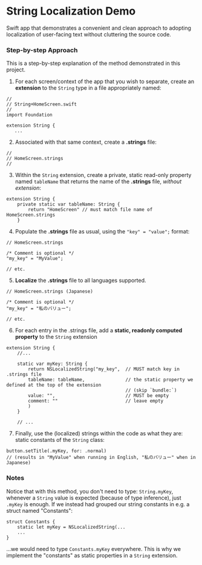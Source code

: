# String Localization Demo
Swift app that demonstrates a convenient and clean approach to adopting localization of user-facing text without cluttering the source code. 

### Step-by-step Approach

This is a step-by-step explanation of the method demonstrated in this project.

1. For each screen/context of the app that you wish to separate, create an **extension** to the `String` type in a file
appropriately named:

```
//
// String+HomeScreen.swift
//
import Foundation

extension String {
   ...
```

2. Associated with that same context, create a **.strings** file:

```
// 
// HomeScreen.strings
//
```

3. Within the `String` extension, create a private, static read-only property named `tableName` that returns
the name of the **.strings** file, _without extension_:

```
extension String {
    private static var tableName: String {
        return "HomeScreen" // must match file name of HomeScreen.strings
    }
```

4. Populate the **.strings** file as usual, using the `"key" = "value";` format:

```
// HomeScreen.strings

/* Comment is optional */
"my_key" = "MyValue";

// etc.
```

5. **Localize** the **.strings** file to all languages supported.

```
// HomeScreen.strings (Japanese)

/* Comment is optional */
"my_key" = "私のバリュー";

// etc.
```

6. For each entry in the .strings file, add a **static, readonly computed property** to the `String` extension 

```
extension String {
    //...
    
    static var myKey: String {
        return NSLocalizedString("my_key",  // MUST match key in .strings file
        tableName: tableName,               // the static property we defined at the top of the extension
                                            // (skip `bundle:`)
        value: "",                          // MUST be empty
        comment: ""                         // leave empty
        )
    }
    
    // ...
```

7. Finally, use the (localized) strings within the code as what they are: static constants of the `String` class:

```
button.setTitle(.myKey, for: .normal) 
// (results in "MyValue" when running in English, "私のバリュー" when in Japanese)
```

### Notes

Notice that with this method, you don't need to type: `String.myKey`, whenever a `String` value is expected (because of type inference),
just `.myKey` is enough.
If we instead had grouped our string constants in e.g. a struct named "Constants":
```
struct Constants {
    static let myKey = NSLocalizedString(...
    ...
}
```
...we would need to type `Constants.myKey` everywhere. This is why we implement the "constants" as static properties in a `String` extension. 
